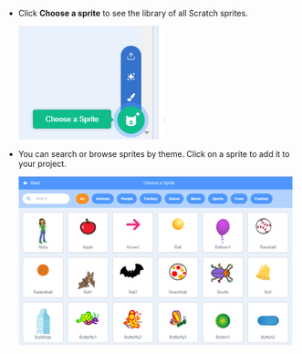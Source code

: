 + Click **Choose a sprite** to see the library of all Scratch sprites.
    
    ![스크린샷](images/sprite-library.png)

+ You can search or browse sprites by theme. Click on a sprite to add it to your project.
    
    ![스크린샷](images/sprite-choose.png)